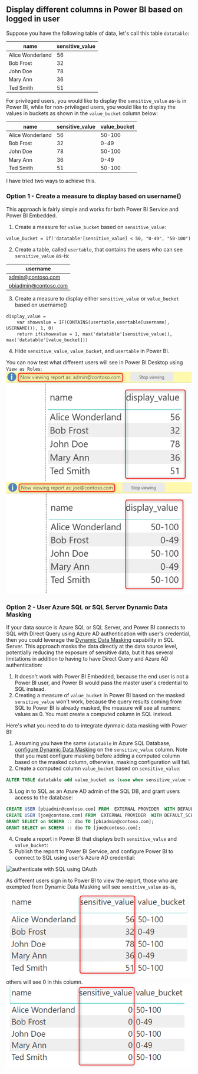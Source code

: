 ## Display different columns in Power BI based on logged in user 

Suppose you have the following table of data, let's call this table ```datatable```: 

|name             |sensitive_value  |
|---              |---              |
|Alice Wonderland |56               |
|Bob Frost        |32               |
|John Doe         |78               |
|Mary Ann         |36               |
|Ted Smith        |51               |

For privileged users, you would like to display the ```sensitive_value``` as-is in Power BI, while for non-privileged users, you would like to display the values in buckets as shown in the ```value_bucket``` column below: 

|name             |sensitive_value  |value_bucket    |
|---              |---              |---             |
|Alice Wonderland |56               |50-100          |
|Bob Frost        |32               |0-49            |
|John Doe         |78               |50-100          |
|Mary Ann         |36               |0-49            |
|Ted Smith        |51               |50-100          |

I have tried two ways to achieve this. 

### Option 1 - Create a measure to display based on username() 
This approach is fairly simple and works for both Power BI Service and Power BI Embedded. 
1.  Create a measure for ```value_bucket``` based on ```sensitive_value```:
```
value_bucket = if('datatable'[sensitive_value] < 50, "0-49", "50-100")
```
2.  Create a table, called ```usertable```, that contains the users who can see ```sensitive_value``` as-is:

|username                |
|---                     |
|admin@contoso.com       |
|pbiadmin@contoso.com    |

3.  Create a measure to display either ```sensitive_value``` or ```value_bucket``` based on username()
```
display_value = 
    var showvalue = IF(CONTAINS(usertable,usertable[username], USERNAME()), 1, 0)
    return if(showvalue = 1, max('datatable'[sensitive_value]), max('datatable'[value_bucket]))
```
4.  Hide ```sensitive_value```, ```value_bucket```, and ```usertable``` in Power BI. 

You can now test what different users will see in Power BI Desktop using ```View as Roles```:
<img src="images/viewAsAdmin.png" alt="view the report as an admin" />
<img src="images/viewAsUser.png" alt="view the report as a non-admin user" />

### Option 2 - User Azure SQL or SQL Server Dynamic Data Masking
If your data source is Azure SQL or SQL Server, and Power BI connects to SQL with Direct Query using Azure AD authentication with user's credential, then you could leverage the [Dynamic Data Masking](https://docs.microsoft.com/en-us/azure/sql-database/sql-database-dynamic-data-masking-get-started) capability in SQL Server.  This approach masks the data directly at the data source level, potentially reducing the exposure of sensitive data, but it has several limitations in addition to having to have Direct Query and Azure AD authentication:
1. It doesn't work with Power BI Embedded, because the end user is not a Power BI user, and Power BI would pass the master user's credential to SQL instead. 
2. Creating a measure of ```value_bucket``` in Power BI based on the masked ```sensitive_value``` won't work, because the query results coming from SQL to Power BI is already masked, the measure will see all numeric values as 0. You must create a computed column in SQL instead.  

Here's what you need to do to integrate dynmaic data masking with Power BI:
1.  Assuming you have the same ```datatable``` in Azure SQL Database, [configure Dynamic Data Masking](https://docs.microsoft.com/en-us/azure/sql-database/sql-database-dynamic-data-masking-get-started-portal) on the ```sensitive_value``` column. Note that you must configure masking before adding a computed column based on the masked column, otherwise, masking configuration will fail. 
2.  Create a computed column ```value_bucket``` based on ```sensitive_value```:
```sql
ALTER TABLE datatable add value_bucket as (case when sensitive_value < 50 then '0-49' else '50-100' end)
```
3.  Log in to SQL as an Azure AD admin of the SQL DB, and grant users access to the database:
```sql
CREATE USER [pbiadmin@contoso.com] FROM  EXTERNAL PROVIDER  WITH DEFAULT_SCHEMA=[dbo]
CREATE USER [joe@contoso.com] FROM  EXTERNAL PROVIDER  WITH DEFAULT_SCHEMA=[dbo]
GRANT SELECT on SCHEMA :: dbo TO [pbiadmin@contoso.com];
GRANT SELECT on SCHEMA :: dbo TO [joe@contoso.com];
```
4.  Create a report in Power BI that displays both ```sensitive_value``` and ```value_bucket```:
5.  Publish the report to Power BI Service, and configure Power BI to connect to SQL using user's Azure AD credential:
<img src="images/oauth2Sql.png" alt="authenticate with SQL using OAuth" />

As different users sign in to Power BI to view the report, those who are exempted from Dynamic Data Masking will see  ```sensitive_value``` as-is, 
<img src="images/unmasked.png" alt="unmasked" />
others will see 0 in this column. 
<img src="images/masked.png" alt="masked" />